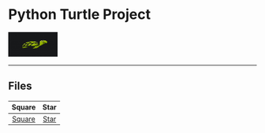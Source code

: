 # Python Turtle Project
<img src='https://github.com/mrprogrammer2938/Turtle-Project/blob/master/Scr/turtle-logo.jpg' width=100 height=50 >
<hr>

## Files
Square | Star  |
:----: | :----:|
[Square](https://github.com/mrprogrammer2938/Turtle-Project/tree/master/File/Square) |[Star](https://github.com/mrprogrammer2938/Turtle-Project/tree/master/File/Star)

<br>
